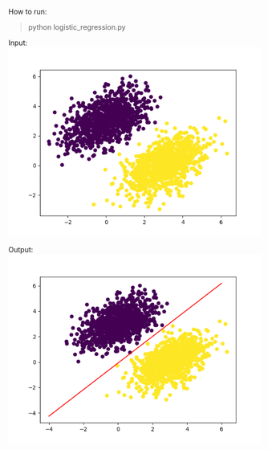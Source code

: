 How to run:
> python logistic_regression.py 

Input:
![plot](./logistic_data.png)

Output:
![plot](./logistic_predictions.png)
